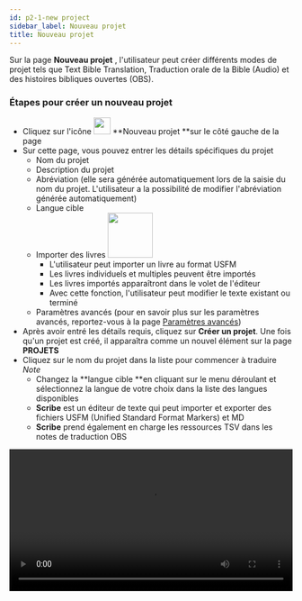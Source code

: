 ```yaml
---
id: p2-1-new project
sidebar_label: Nouveau projet
title: Nouveau projet
---
```


Sur la page **Nouveau projet** , l'utilisateur peut créer différents modes de projet tels que Text Bible Translation, Traduction orale de la Bible (Audio) et des histoires bibliques ouvertes (OBS).

### Étapes pour créer un nouveau projet ###
- Cliquez sur l'icône <img src="/0.5.3/fr_newproject.png" width="30px" alt="" /> **Nouveau projet **sur le côté gauche de la page
- Sur cette page, vous pouvez entrer les détails spécifiques du projet
  - Nom du projet
  - Description du projet
  - Abréviation (elle sera générée automatiquement lors de la saisie du nom du projet. L'utilisateur a la possibilité de modifier l'abréviation générée automatiquement)
  - Langue cible
  - Importer des livres <img src="/0.5.3/fr_import.png" width="80px" alt="" />
      - L'utilisateur peut importer un livre au format USFM
      - Les livres individuels et multiples peuvent être importés
      - Les livres importés apparaîtront dans le volet de l'éditeur
      - Avec cette fonction, l'utilisateur peut modifier le texte existant ou terminé
  - Paramètres avancés (pour en savoir plus sur les paramètres avancés, reportez-vous à la page [Paramètres avancés](./p2-2-advanced%20settings.md))
- Après avoir entré les détails requis, cliquez sur **Créer un projet**. Une fois qu'un projet est créé, il apparaîtra comme un nouvel élément sur la page **PROJETS**
- Cliquez sur le nom du projet dans la liste pour commencer à traduire *Note*
  - Changez la **langue cible **en cliquant sur le menu déroulant et sélectionnez la langue de votre choix dans la liste des langues disponibles
  - **Scribe** est un éditeur de texte qui peut importer et exporter des fichiers USFM (Unified Standard Format Markers) et MD
  - **Scribe** prend également en charge les ressources TSV dans les notes de traduction OBS


<video controls src="/0.8.1/en-creating-project.mp4" width="100%" type="video/mov"/>

### Ajouter une nouvelle langue ###

Si la langue désirée n'est pas listée dans le menu déroulant de la langue cible, l'utilisateur peut toujours créer le projet dans cette langue.

**Étapes pour ajouter une nouvelle langue**

- Cliquez sur le signe plus <img src="/assets/plusicc.png" width="20px" alt="" />
- Une boîte de dialogue avec l’option d’ajouter la nouvelle langue apparaît
- Ajouter le **Language Name** et **Language Code**
- Choisir la direction du script **(RTL ou LTR)**
- Cliquez sur le bouton **CRÉER**

<video controls src="/0.5.5/en-adding-new-language.mov" width="100%" type="video/mov"></video>


    
       